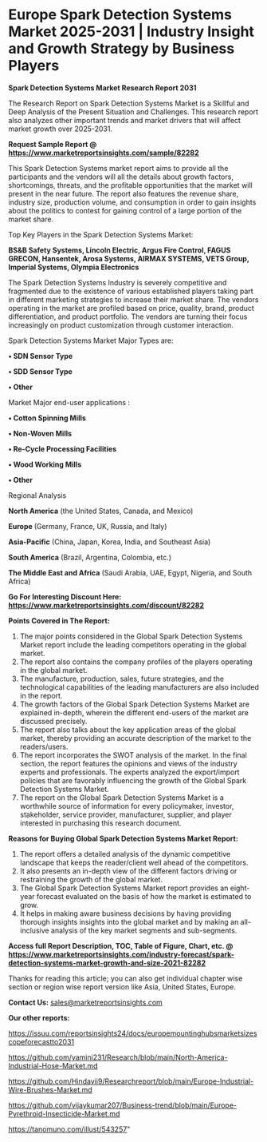 # Europe Spark Detection Systems Market 2025-2031 | Industry Insight and Growth Strategy by Business Players

<strong>Spark Detection Systems Market Research Report 2031</strong>

The Research Report on Spark Detection Systems Market is a Skillful and Deep Analysis of the Present Situation and Challenges. This research report also analyzes other important trends and market drivers that will affect market growth over 2025-2031.

<strong>Request Sample Report @ <a href=https://www.marketreportsinsights.com/sample/82282>https://www.marketreportsinsights.com/sample/82282</a></strong>

This Spark Detection Systems market report aims to provide all the participants and the vendors will all the details about growth factors, shortcomings, threats, and the profitable opportunities that the market will present in the near future. The report also features the revenue share, industry size, production volume, and consumption in order to gain insights about the politics to contest for gaining control of a large portion of the market share.

Top Key Players in the Spark Detection Systems Market:

<strong>BS&B Safety Systems, Lincoln Electric, Argus Fire Control, FAGUS GRECON, Hansentek, Arosa Systems, AIRMAX SYSTEMS, VETS Group, Imperial Systems, Olympia Electronics</strong>

The Spark Detection Systems Industry is severely competitive and fragmented due to the existence of various established players taking part in different marketing strategies to increase their market share. The vendors operating in the market are profiled based on price, quality, brand, product differentiation, and product portfolio. The vendors are turning their focus increasingly on product customization through customer interaction.

Spark Detection Systems Market Major Types are:

<strong>• SDN Sensor Type

• SDD Sensor Type

• Other</strong>

Market Major end-user applications :

<strong>• Cotton Spinning Mills

• Non-Woven Mills

• Re-Cycle Processing Facilities

• Wood Working Mills

• Other</strong>

Regional Analysis

</u><strong><b>North America</b></strong> (the United States, Canada, and Mexico)

<strong><b>Europe </b></strong>(Germany, France, UK, Russia, and Italy)

<strong><b>Asia-Pacific</b></strong> (China, Japan, Korea, India, and Southeast Asia)

<strong><b>South America</b></strong> (Brazil, Argentina, Colombia, etc.)

<strong><b>The Middle East and Africa</b></strong> (Saudi Arabia, UAE, Egypt, Nigeria, and South Africa)

<strong>Go For Interesting Discount Here: <a href=https://www.marketreportsinsights.com/discount/82282>https://www.marketreportsinsights.com/discount/82282</a></strong>

<strong>Points Covered in The Report:</strong>
<ol>
  <li>The major points considered in the Global Spark Detection Systems Market report include the leading competitors operating in the global market.</li>
  <li>The report also contains the company profiles of the players operating in the global market.</li>
  <li>The manufacture, production, sales, future strategies, and the technological capabilities of the leading manufacturers are also included in the report.</li>
  <li>The growth factors of the Global Spark Detection Systems Market are explained in-depth, wherein the different end-users of the market are discussed precisely.</li>
  <li>The report also talks about the key application areas of the global market, thereby providing an accurate description of the market to the readers/users.</li>
  <li>The report incorporates the SWOT analysis of the market. In the final section, the report features the opinions and views of the industry experts and professionals. The experts analyzed the export/import policies that are favorably influencing the growth of the Global Spark Detection Systems Market.</li>
  <li>The report on the Global Spark Detection Systems Market is a worthwhile source of information for every policymaker, investor, stakeholder, service provider, manufacturer, supplier, and player interested in purchasing this research document.</li>
</ol>
<strong>Reasons for Buying Global Spark Detection Systems Market Report:</strong>

<ol>
  <li>The report offers a detailed analysis of the dynamic competitive landscape that keeps the reader/client well ahead of the competitors.</li>
  <li>It also presents an in-depth view of the different factors driving or restraining the growth of the global market.</li>
  <li>The Global Spark Detection Systems Market report provides an eight-year forecast evaluated on the basis of how the market is estimated to grow.</li>
  <li>It helps in making aware business decisions by having providing thorough insights insights into the global market and by making an all-inclusive analysis of the key market segments and sub-segments.</li>
</ol>
<strong>Access full Report Description, TOC, Table of Figure, Chart, etc. @ <a href=https://www.marketreportsinsights.com/industry-forecast/spark-detection-systems-market-growth-and-size-2021-82282>https://www.marketreportsinsights.com/industry-forecast/spark-detection-systems-market-growth-and-size-2021-82282</a></strong>


Thanks for reading this article; you can also get individual chapter wise section or region wise report version like Asia, United States, Europe.

<strong>Contact Us:</strong>
sales@marketreportsinsights.com

<strong>Our other reports:</strong>

<a href=https://issuu.com/reportsinsights24/docs/europemountinghubsmarketsizescopeforecastto2031>https://issuu.com/reportsinsights24/docs/europemountinghubsmarketsizescopeforecastto2031</a>

<a href=https://github.com/yamini231/Research/blob/main/North-America-Industrial-Hose-Market.md>https://github.com/yamini231/Research/blob/main/North-America-Industrial-Hose-Market.md</a>

<a href=https://github.com/Hindavii9/Researchreport/blob/main/Europe-Industrial-Wire-Brushes-Market.md>https://github.com/Hindavii9/Researchreport/blob/main/Europe-Industrial-Wire-Brushes-Market.md</a>

<a href=https://github.com/vijaykumar207/Business-trend/blob/main/Europe-Pyrethroid-Insecticide-Market.md>https://github.com/vijaykumar207/Business-trend/blob/main/Europe-Pyrethroid-Insecticide-Market.md</a>

<a href=https://tanomuno.com/illust/543257>https://tanomuno.com/illust/543257</a>"
